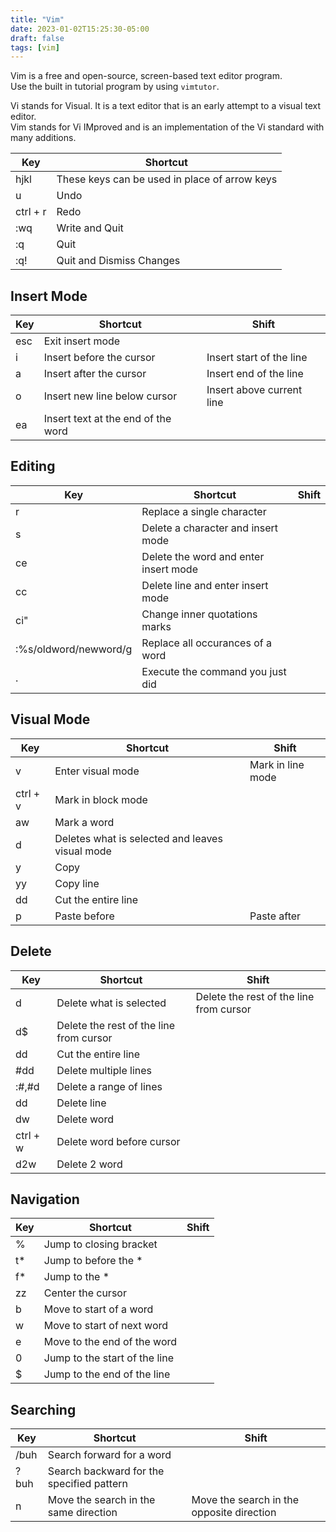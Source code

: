 ```yaml
---
title: "Vim"
date: 2023-01-02T15:25:30-05:00
draft: false
tags: [vim]
---
```


Vim is a free and open-source, screen-based text editor program.\
Use the built in tutorial program by using `vimtutor`.

Vi stands for Visual. It is a text editor that is an early attempt to a visual text editor.\
Vim stands for Vi IMproved and is an implementation of the Vi standard with many additions.

| Key | Shortcut |
|----|----|
|hjkl| These keys can be used in place of arrow keys|
| u | Undo |
| ctrl + r | Redo |
| :wq | Write and Quit |
| :q | Quit |
| :q! | Quit and Dismiss Changes |

## Insert Mode
| Key | Shortcut | Shift |
|----|----|----|
| esc | Exit insert mode |
| i | Insert before the cursor | Insert start of the line |
| a | Insert after the cursor | Insert end of the line |
| o | Insert new line below cursor | Insert above current line |
| ea | Insert text at the end of the word |

## Editing
| Key | Shortcut | Shift |
|----|----|----|
| r | Replace a single character |
| s | Delete a character and insert mode |
| ce | Delete the word and enter insert mode |
| cc | Delete line and enter insert mode |
| ci" | Change inner quotations marks | 
| :%s/oldword/newword/g | Replace all occurances of a word |
| . | Execute the command you just did |

## Visual Mode
| Key | Shortcut | Shift | 
|----|----|----|
| v | Enter visual mode | Mark in line mode |
| ctrl + v | Mark in block mode |
| aw | Mark a word |
| d | Deletes what is selected and leaves visual mode |
| y | Copy | 
| yy | Copy line |
| dd | Cut the entire line |
| p | Paste before | Paste after |

## Delete
| Key | Shortcut | Shift | 
|----|----|----|
| d | Delete what is selected | Delete the rest of the line from cursor |
| d$ | Delete the rest of the line from cursor |
| dd | Cut the entire line |
| #dd | Delete multiple lines |
| :#,#d | Delete a range of lines |
| dd | Delete line |
| dw | Delete word |
| ctrl + w | Delete word before cursor |
| d2w | Delete 2 word |

## Navigation
| Key | Shortcut | Shift | 
|----|----|----|
| % | Jump to closing bracket |
| t* | Jump to before the * |
| f* | Jump to the * |
| zz | Center the cursor |
| b | Move to start of a word |
| w | Move to start of next word |
| e | Move to the end of the word |
| 0 | Jump to the start of the line | 
| $ | Jump to the end of the line |

## Searching
| Key | Shortcut | Shift | 
|----|----|----|
| /buh | Search forward for a word|
| ?buh | Search backward for the specified pattern |
| n | Move the search in the same direction | Move the search in the opposite direction | 
